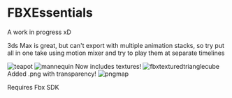 # FBXEssentials
A work in progress xD

3ds Max is great, but can't export with multiple animation stacks, so try put all in one take using motion mixer and try to play them at separate timelines

![teapot](https://user-images.githubusercontent.com/30036342/34473948-beac1908-efb3-11e7-8c87-7de866e29361.png)
![mannequin](https://user-images.githubusercontent.com/30036342/34474130-d229ca14-efb5-11e7-863e-5a81b3296a6d.png)
Now includes textures!
![fbxtexturedtrianglecube](https://user-images.githubusercontent.com/30036342/35090558-fddb69f8-fc74-11e7-9cec-5c8c1d47ddff.png)
Added .png with transparency!
![pngmap](https://user-images.githubusercontent.com/30036342/35603929-c1e8d2e0-067a-11e8-94ed-cb36aec173c0.png)

Requires Fbx SDK
